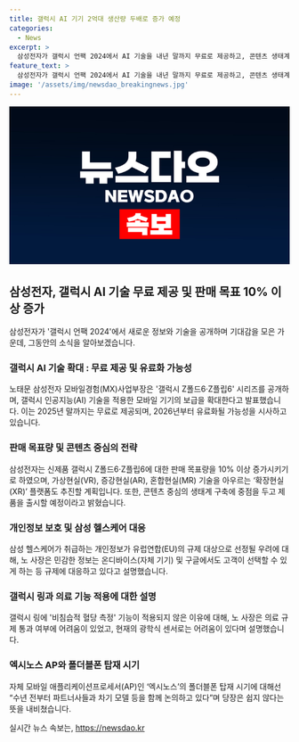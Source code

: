 ```yaml
---
title: 갤럭시 AI 기기 2억대 생산량 두배로 증가 예정
categories:
  - News
excerpt: >
  삼성전자가 갤럭시 언팩 2024에서 AI 기술을 내년 말까지 무료로 제공하고, 콘텐츠 생태계에 중점을 두겠다고 발표했습니다. 또한, 2025년까지 2억 대의 갤럭시 AI를 지원하고, 2026년부터 유료화될 가능성을 시사했습니다. 노태문 삼성전자 모바일경험(MX)사업부장은 신제품 갤럭시 Z폴드6·Z플립6 시리즈의 판매 목표량은 작년보다 10% 이상 성장할 것을 목표로 한다고 밝혔습니다. 또한, 확장현실(XR) 플랫폼 계획과 가상현실(VR), 증강현실(AR), 혼합현실(MR) 기술을 아우르는 전략적 협력을 준비 중이라고 전했습니다.
feature_text: >
  삼성전자가 갤럭시 언팩 2024에서 AI 기술을 내년 말까지 무료로 제공하고, 콘텐츠 생태계에 중점을 두겠다고 발표했습니다. 또한, 2025년까지 2억 대의 갤럭시 AI를 지원하고, 2026년부터 유료화될 가능성을 시사했습니다. 노태문 삼성전자 모바일경험(MX)사업부장은 신제품 갤럭시 Z폴드6·Z플립6 시리즈의 판매 목표량은 작년보다 10% 이상 성장할 것을 목표로 한다고 밝혔습니다. 또한, 확장현실(XR) 플랫폼 계획과 가상현실(VR), 증강현실(AR), 혼합현실(MR) 기술을 아우르는 전략적 협력을 준비 중이라고 전했습니다.
image: '/assets/img/newsdao_breakingnews.jpg'
---
```


<p><img src="/assets/img/newsdao_breakingnews.jpg" alt="cryptoinkorea 속보" /></p>

<h2 data-ke-size="size26">삼성전자, 갤럭시 AI 기술 무료 제공 및 판매 목표 10% 이상 증가</h2>

<p data-ke-size="size16">삼성전자가 '갤럭시 언팩 2024'에서 새로운 정보와 기술을 공개하며 기대감을 모은 가운데, 그동안의 소식을 알아보겠습니다.</p>

<h3>갤럭시 AI 기술 확대 : 무료 제공 및 유료화 가능성</h3>

<p data-ke-size="size16">노태문 삼성전자 모바일경험(MX)사업부장은 '갤럭시 Z폴드6·Z플립6' 시리즈를 공개하며, 갤럭시 인공지능(AI) 기술을 적용한 모바일 기기의 보급을 확대한다고 발표했습니다. 이는 2025년 말까지는 무료로 제공되며, 2026년부터 유료화될 가능성을 시사하고 있습니다.</p>

<h3>판매 목표량 및 콘텐츠 중심의 전략</h3>

<p data-ke-size="size16">삼성전자는 신제품 갤럭시 Z폴드6·Z플립6에 대한 판매 목표량을 10% 이상 증가시키기로 하였으며, 가상현실(VR), 증강현실(AR), 혼합현실(MR) 기술을 아우르는 ‘확장현실(XR)’ 플랫폼도 추진할 계획입니다. 또한, 콘텐츠 중심의 생태계 구축에 중점을 두고 제품을 출시할 예정이라고 밝혔습니다.</p>

<h3>개인정보 보호 및 삼성 헬스케어 대응</h3>

<p data-ke-size="size16">삼성 헬스케어가 취급하는 개인정보가 유럽연합(EU)의 규제 대상으로 선정될 우려에 대해, 노 사장은 민감한 정보는 온디바이스(자체 기기) 및 구글에서도 고객이 선택할 수 있게 하는 등 규제에 대응하고 있다고 설명했습니다.</p>

<h3>갤럭시 링과 의료 기능 적용에 대한 설명</h3>

<p data-ke-size="size16">갤럭시 링에 '비침습적 혈당 측정' 기능이 적용되지 않은 이유에 대해, 노 사장은 의료 규제 통과 여부에 어려움이 있었고, 현재의 광학식 센서로는 어려움이 있다며 설명했습니다. </p>

<h3>엑시노스 AP와 폴더블폰 탑재 시기</h3>

<p data-ke-size="size16">자체 모바일 애플리케이션프로세서(AP)인 ‘엑시노스’의 폴더블폰 탑재 시기에 대해선 “수년 전부터 파트너사들과 차기 모델 등을 함께 논의하고 있다”며 당장은 쉽지 않다는 뜻을 내비쳤습니다.</p>
실시간 뉴스 속보는, <a href="https://newsdao.kr" rel="dofollow">https://newsdao.kr</a>


